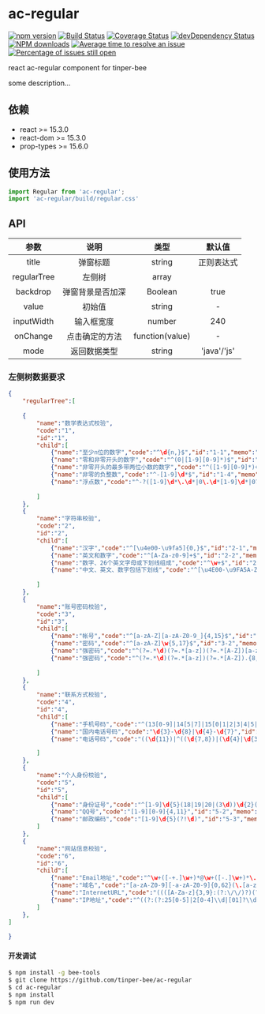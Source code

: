 # ac-regular

[![npm version](https://img.shields.io/npm/v/ac-regular.svg)](https://www.npmjs.com/package/ac-regular)
[![Build Status](https://img.shields.io/travis/tinper-bee/ac-regular/master.svg)](https://travis-ci.org/tinper-bee/ac-regular)
[![Coverage Status](https://coveralls.io/repos/github/tinper-bee/ac-regular/badge.svg?branch=master)](https://coveralls.io/github/tinper-bee/ac-regular?branch=master)
[![devDependency Status](https://img.shields.io/david/dev/tinper-bee/ac-regular.svg)](https://david-dm.org/tinper-bee/ac-regular#info=devDependencies)
[![NPM downloads](http://img.shields.io/npm/dm/ac-regular.svg?style=flat)](https://npmjs.org/package/ac-regular)
[![Average time to resolve an issue](http://isitmaintained.com/badge/resolution/tinper-bee/ac-regular.svg)](http://isitmaintained.com/project/tinper-bee/ac-regular "Average time to resolve an issue")
[![Percentage of issues still open](http://isitmaintained.com/badge/open/tinper-bee/ac-regular.svg)](http://isitmaintained.com/project/tinper-bee/ac-regular "Percentage of issues still open")


react ac-regular component for tinper-bee

some description...

## 依赖

- react >= 15.3.0
- react-dom >= 15.3.0
- prop-types >= 15.6.0

## 使用方法

```js
import Regular from 'ac-regular';
import 'ac-regular/build/regular.css'
```



## API

|参数|说明|类型|默认值|
|:--:|:--:|:--:|:--:|
|title|弹窗标题|string|正则表达式|
|regularTree|左侧树|array||
|backdrop|弹窗背景是否加深|Boolean|true|
|value|初始值|string|-|
|inputWidth|输入框宽度|number|240|
|onChange|点击确定的方法|function(value)|-|
|mode|返回数据类型|string|'java'/'js'|

### 左侧树数据要求
```json
{
    "regularTree":[
 
    {
        "name":"数学表达式校验",
        "code":"1",
        "id":"1",
        "child":[
            {"name":"至少n位的数字","code":"^\d{n,}$","id":"1-1","memo":"6位以上数字，^\d{6,}$"},
            {"name":"零和非零开头的数字","code":"^(0|[1-9][0-9]*)$","id":"1-2","memo":""},
            {"name":"非零开头的最多带两位小数的数字","code":"^([1-9][0-9]*)+(\.[0-9]{1,2})?$","id":"1-3","memo":""},
            {"name":"非零的负整数","code":"^-[1-9]\d*$","id":"1-4","memo":""},
            {"name":"浮点数","code":"^-?([1-9]\d*\.\d*|0\.\d*[1-9]\d*|0?\.0+|0)$","id":"1-5","memo":""},
          
        ]
    },
    {
        "name":"字符串校验",
        "code":"2",
        "id":"2",
        "child":[
            {"name":"汉字","code":"^[\u4e00-\u9fa5]{0,}$","id":"2-1","memo":""},
            {"name":"英文和数字","code":"^[A-Za-z0-9]+$","id":"2-2","memo":""},
            {"name":"数字、26个英文字母或下划线组成","code":"^\w+$","id":"2-3","memo":""},
            {"name":"中文、英文、数字包括下划线","code":"^[\u4E00-\u9FA5A-Za-z0-9_]+$","id":"2-4","memo":""},
            
        ]
    },
    {
        "name":"账号密码校验",
        "code":"3",
        "id":"3",
        "child":[
            {"name":"帐号","code":"^[a-zA-Z][a-zA-Z0-9_]{4,15}$","id":"3-1","memo":"字母开头，5-16字节，允许字母数字下划线"},
            {"name":"密码","code":"^[a-zA-Z]\w{5,17}$","id":"3-2","memo":"字母开头，长度6~18，含字母、数字和下划线"},
            {"name":"强密码","code":"^(?=.*\d)(?=.*[a-z])(?=.*[A-Z])[a-zA-Z0-9]{8,10}$","id":"2-3","memo":"大小写和数字组合，不使用特殊字符，长度 8~10"},
            {"name":"强密码","code":"^(?=.*\d)(?=.*[a-z])(?=.*[A-Z]).{8,10}$","id":"2-4","memo":"含大小写和数字组合，可使用特殊字符，长度8-10"},
            
        ]
    },
    {
        "name":"联系方式校验",
        "code":"4",
        "id":"4",
        "child":[
            {"name":"手机号码","code":"^(13[0-9]|14[5|7]|15[0|1|2|3|4|5|6|7|8|9]|18[0|1|2|3|5|6|7|8|9])\d{8}$","id":"4-1","memo":"1568311xxxx"},
            {"name":"国内电话号码","code":"\d{3}-\d{8}|\d{4}-\d{7}","id":"4-2","memo":""},
            {"name":"电话号码","code":"((\d{11})|^((\d{7,8})|(\d{4}|\d{3})-(\d{7,8})|(\d{4}|\d{3})-(\d{7,8})-(\d{4}|\d{3}|\d{2}|\d{1})|(\d{7,8})-(\d{4}|\d{3}|\d{2}|\d{1}))$)","id":"4-3","memo":"支持手机号，3-4位区号，7-8位直播号码，1-4位分机号"},

        ]
    },
    {
        "name":"个人身份校验",
        "code":"5",
        "id":"5",
        "child":[
            {"name":"身份证号","code":"^[1-9]\d{5}(18|19|20|(3\d))\d{2}((0[1-9])|(1[0-2]))(([0-2][1-9])|10|20|30|31)\d{3}[0-9Xx]$","id":"5-1","memo":"(15位、18位数字)，最后一位是校验位，可能为数字或字符X"},
            {"name":"QQ号","code":"[1-9][0-9]{4,11}","id":"5-2","memo":"腾讯QQ号从10000开始"},
            {"name":"邮政编码","code":"[1-9]\d{5}(?!\d)","id":"5-3","memo":"中国邮政编码为6位数字"},
        ]
    },
    {
        "name":"网站信息校验",
        "code":"6",
        "id":"6",
        "child":[
            {"name":"Email地址","code":"^\w+([-+.]\w+)*@\w+([-.]\w+)*\.\w+([-.]\w+)*$","id":"6-1","memo":""},
            {"name":"域名","code":"[a-zA-Z0-9][-a-zA-Z0-9]{0,62}(\.[a-zA-Z0-9][-a-zA-Z0-9]{0,62})+\.?","id":"6-2","memo":""},
            {"name":"InternetURL","code":"((([A-Za-z]{3,9}:(?:\/\/)?)(?:[\-;:&=\+\$,\w]+@)?[A-Za-z0-9\.\-]+|(?:www\.|[\-;:&=\+\$,\w]+@)[A-Za-z0-9\.\-]+)((?:\/[\+~%\/\.\w\-_]*)?\??(?:[\-\+=&;%@\.\w_]*)#?(?:[\.\!\/\\\w]*))?)","id":"6-3","memo":""},
            {"name":"IP地址","code":"^((?:(?:25[0-5]|2[0-4]\\d|[01]?\\d?\\d)\\.){3}(?:25[0-5]|2[0-4]\\d|[01]?\\d?\\d))$","id":"6-4","memo":""},
        ]
    },
]
    
} 
```
#### 开发调试

```sh
$ npm install -g bee-tools
$ git clone https://github.com/tinper-bee/ac-regular
$ cd ac-regular
$ npm install
$ npm run dev
```
